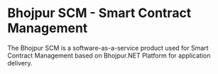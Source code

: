 # Bhojpur SCM - Smart Contract Management
The Bhojpur SCM is a software-as-a-service product used for Smart Contract Management based on Bhojpur.NET Platform for application delivery.
